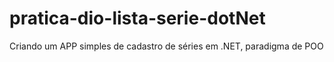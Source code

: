 # pratica-dio-lista-serie-dotNet
 Criando um APP simples de cadastro de séries em .NET, paradigma de POO
